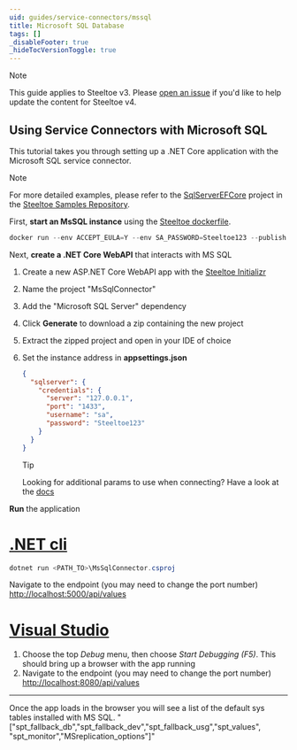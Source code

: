 ```yaml
---
uid: guides/service-connectors/mssql
title: Microsoft SQL Database
tags: []
_disableFooter: true
_hideTocVersionToggle: true
---
```


> [!NOTE]
> This guide applies to Steeltoe v3. Please [open an issue](https://github.com/SteeltoeOSS/Documentation/issues/new/choose) if you'd like to help update the content for Steeltoe v4.

## Using Service Connectors with Microsoft SQL

This tutorial takes you through setting up a .NET Core application with the Microsoft SQL service connector.

> [!NOTE]
> For more detailed examples, please refer to the [SqlServerEFCore](https://github.com/SteeltoeOSS/Samples/tree/3.x/Connectors/src/SqlServerEFCore) project in the [Steeltoe Samples Repository](https://github.com/SteeltoeOSS/Samples).

First, **start an MsSQL instance** using the [Steeltoe dockerfile](https://github.com/steeltoeoss/dockerfiles).

```powershell
docker run --env ACCEPT_EULA=Y --env SA_PASSWORD=Steeltoe123 --publish 1433:1433 steeltoeoss/mssql
```

Next, **create a .NET Core WebAPI** that interacts with MS SQL

1. Create a new ASP.NET Core WebAPI app with the [Steeltoe Initializr](https://start.steeltoe.io)
1. Name the project "MsSqlConnector"
1. Add the "Microsoft SQL Server" dependency
1. Click **Generate** to download a zip containing the new project
1. Extract the zipped project and open in your IDE of choice
1. Set the instance address in **appsettings.json**

   ```json
   {
     "sqlserver": {
       "credentials": {
         "server": "127.0.0.1",
         "port": "1433",
         "username": "sa",
         "password": "Steeltoe123"
       }
     }
   }
   ```

   > [!TIP]
   > Looking for additional params to use when connecting? Have a look at the [docs](~/api/v3/welcome/index.md)

**Run** the application

# [.NET cli](#tab/cli)

```powershell
dotnet run <PATH_TO>\MsSqlConnector.csproj
```

Navigate to the endpoint (you may need to change the port number) [http://localhost:5000/api/values](http://localhost:5000/api/values)

# [Visual Studio](#tab/vs)

1. Choose the top _Debug_ menu, then choose _Start Debugging (F5)_. This should bring up a browser with the app running
1. Navigate to the endpoint (you may need to change the port number) [http://localhost:8080/api/values](http://localhost:8080/api/values)

---

Once the app loads in the browser you will see a list of the default sys tables installed with MS SQL.
"["spt_fallback_db","spt_fallback_dev","spt_fallback_usg","spt_values", "spt_monitor","MSreplication_options"]"
